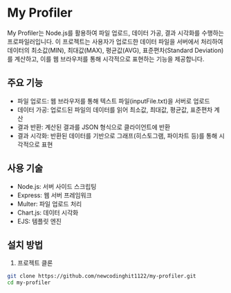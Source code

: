 # My Profiler

My Profiler는 Node.js를 활용하여 파일 업로드, 데이터 가공, 결과 시각화를 수행하는 프로파일러입니다. 이 프로젝트는 사용자가 업로드한 데이터 파일을 서버에서 처리하여 데이터의 최소값(MIN), 최대값(MAX), 평균값(AVG), 표준편차(Standard Deviation)를 계산하고, 이를 웹 브라우저를 통해 시각적으로 표현하는 기능을 제공합니다.

## 주요 기능

- 파일 업로드: 웹 브라우저를 통해 텍스트 파일(inputFile.txt)을 서버로 업로드
- 데이터 가공: 업로드된 파일의 데이터를 읽어 최소값, 최대값, 평균값, 표준편차 계산
- 결과 반환: 계산된 결과를 JSON 형식으로 클라이언트에 반환
- 결과 시각화: 반환된 데이터를 기반으로 그래프(히스토그램, 파이차트 등)를 통해 시각적으로 표현

## 사용 기술

- Node.js: 서버 사이드 스크립팅
- Express: 웹 서버 프레임워크
- Multer: 파일 업로드 처리
- Chart.js: 데이터 시각화
- EJS: 템플릿 엔진

## 설치 방법

1. 프로젝트 클론

```bash
git clone https://github.com/newcodinghit1122/my-profiler.git
cd my-profiler
